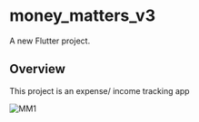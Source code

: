 # money_matters_v3

A new Flutter project.

## Overview



This project is an expense/ income tracking app


![MM1](https://user-images.githubusercontent.com/98028232/153346996-d55de9a3-dd5e-4d9c-b1c8-5df1a07d5ee3.png)
